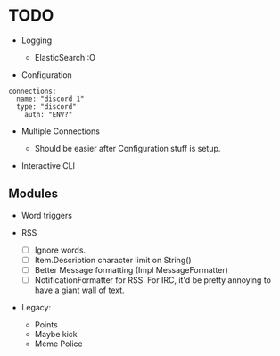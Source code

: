 # TODO
* Logging
  * ElasticSearch :O

* Configuration
```
connections:
  name: "discord 1"
  type: "discord"
    auth: "ENV?"
```

* Multiple Connections
  - Should be easier after Configuration stuff is setup.

* Interactive CLI

## Modules

* Word triggers

* RSS
  * [ ] Ignore words.
  * [ ] Item.Description character limit on String()
  * [ ] Better Message formatting (Impl MessageFormatter)
  * [ ] NotificationFormatter for RSS. For IRC, it'd be pretty annoying to have a giant wall of text.

* Legacy:
  - Points
  - Maybe kick
  - Meme Police
